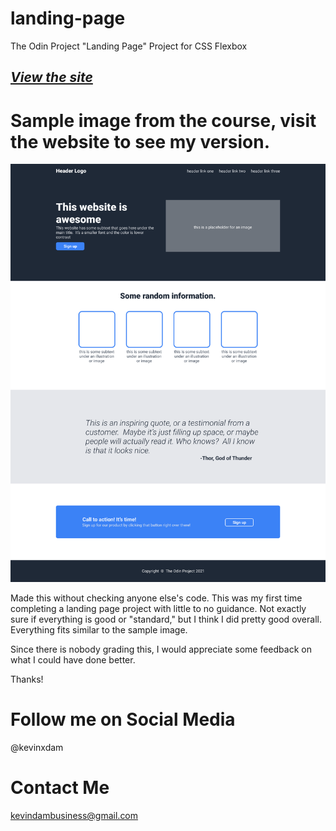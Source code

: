 # landing-page
The Odin Project "Landing Page" Project for CSS Flexbox

## _[View the site](https://kevinxdam.github.io/landing-page//)_

# Sample image from the course, visit the website to see my version.
<img src="./images/01.png" alt="sample image" />

Made this without checking anyone else's code. This was my first time completing a landing page project with little to no guidance. Not exactly sure if everything is good or "standard," but I think I did pretty good overall. Everything fits similar to the sample image.

Since there is nobody grading this, I would appreciate some feedback on what I could have done better.

Thanks!

# Follow me on Social Media
@kevinxdam

# Contact Me
kevindambusiness@gmail.com